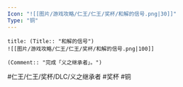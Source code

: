 ```yaml
---
Icon: "![[图片/游戏攻略/仁王/仁王/奖杯/和解的信号.png|30]]"
Type: "铜"
---
```

```ad-common-bronze-trophy
title: (Title:: "和解的信号")
![[图片/游戏攻略/仁王/仁王/奖杯/和解的信号.png|100]]

(Comment:: "完成「义之继承者」。")
```

#仁王/仁王/奖杯/DLC/义之继承者 #奖杯 #铜
